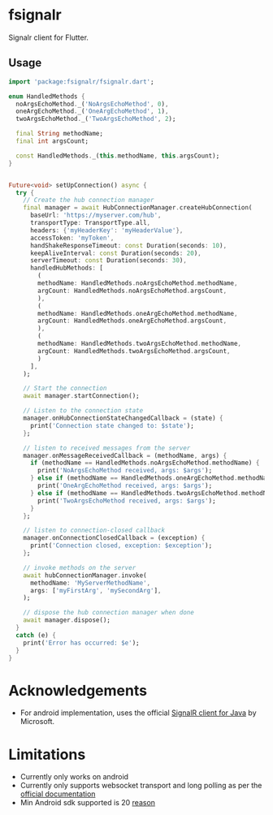 # fsignalr

Signalr client for Flutter.

## Usage

```dart
import 'package:fsignalr/fsignalr.dart';

enum HandledMethods {
  noArgsEchoMethod._('NoArgsEchoMethod', 0),
  oneArgEchoMethod._('OneArgEchoMethod', 1),
  twoArgsEchoMethod._('TwoArgsEchoMethod', 2);

  final String methodName;
  final int argsCount;

  const HandledMethods._(this.methodName, this.argsCount);
}


Future<void> setUpConnection() async {
  try {
    // Create the hub connection manager
    final manager = await HubConnectionManager.createHubConnection(
      baseUrl: 'https://myserver.com/hub',
      transportType: TransportType.all,
      headers: {'myHeaderKey': 'myHeaderValue'},
      accessToken: 'myToken',
      handShakeResponseTimeout: const Duration(seconds: 10),
      keepAliveInterval: const Duration(seconds: 20),
      serverTimeout: const Duration(seconds: 30),
      handledHubMethods: [
        (
        methodName: HandledMethods.noArgsEchoMethod.methodName,
        argCount: HandledMethods.noArgsEchoMethod.argsCount,
        ),
        (
        methodName: HandledMethods.oneArgEchoMethod.methodName,
        argCount: HandledMethods.oneArgEchoMethod.argsCount,
        ),
        (
        methodName: HandledMethods.twoArgsEchoMethod.methodName,
        argCount: HandledMethods.twoArgsEchoMethod.argsCount,
        )
      ],
    );

    // Start the connection
    await manager.startConnection();

    // Listen to the connection state
    manager.onHubConnectionStateChangedCallback = (state) {
      print('Connection state changed to: $state');
    };

    // listen to received messages from the server
    manager.onMessageReceivedCallback = (methodName, args) {
      if (methodName == HandledMethods.noArgsEchoMethod.methodName) {
        print('NoArgsEchoMethod received, args: $args');
      } else if (methodName == HandledMethods.oneArgEchoMethod.methodName) {
        print('OneArgEchoMethod received, args: $args');
      } else if (methodName == HandledMethods.twoArgsEchoMethod.methodName) {
        print('TwoArgsEchoMethod received, args: $args');
      }
    };

    // listen to connection-closed callback
    manager.onConnectionClosedCallback = (exception) {
      print('Connection closed, exception: $exception');
    };

    // invoke methods on the server
    await hubConnectionManager.invoke(
      methodName: 'MyServerMethodName',
      args: ['myFirstArg', 'mySecondArg'],
    );

    // dispose the hub connection manager when done
    await manager.dispose();
  }
  catch (e) {
    print('Error has occurred: $e');
  }
}
```

# Acknowledgements

- For android implementation, uses the
  official [SignalR client for Java](https://github.com/dotnet/aspnetcore/tree/main/src/SignalR/clients/java/signalr)
  by Microsoft.

# Limitations

- Currently only works on android
- Currently only supports websocket transport and long polling as per
  the [official documentation](https://learn.microsoft.com/en-us/aspnet/core/signalr/java-client?view=aspnetcore-8.0#known-limitations)
- Min Android sdk supported is
  20 [reason](https://learn.microsoft.com/en-us/aspnet/core/signalr/java-client?view=aspnetcore-8.0#android-development-notes)
